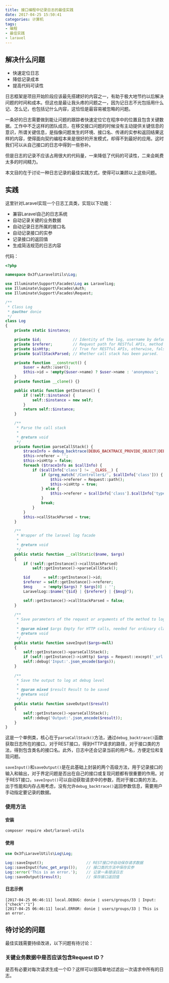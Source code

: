 ```yaml
---
title: 接口编程中记录日志的最佳实践
date: 2017-04-25 15:50:41
categories: 计算机
tags:
- 编程
- 最佳实践
- laravel
---
```


## 解决什么问题

* 快速定位日志
* 降低记录成本
* 提高代码可读性

日志框架是项目开始阶段应该最先搭建好的内容之一，有助于极大地节约以后解决问题的时间和成本。但这也是最让我头疼的问题之一，因为记日志不光包括用什么记、怎么记，也包括记什么内容，这恰恰是最容易被忽略的问题。

一条好的日志需要做到能让问题的跟踪者快速定位它在程序中的位置且包含关键数据。工作中不乏这样的团队成员，在移交接口问题的时候没有主动提供关键信息的意识，所谓关键信息，是指像问题发生的环境、接口名、传递的实参和返回结果这样的内容，使得面向契约编程本来是很好的开发模式，却得不到最好的应用。这时我们可以从自己接口的日志中得到一些弥补。

但是日志的记录不应该占用很大的代码量，一来降低了代码的可读性，二来会耗费太多的时间精力。

本文目的在于讨论一种日志记录的最佳实践方式，使得可以兼顾以上这些问题。

## 实践

这里针对Laravel实现一个日志工具类，实现以下功能：

* 兼容Laravel自己的日志系统
* 自动记录关键的业务数据
* 自动记录日志所属的接口名
* 自动记录接口的实参
* 记录接口的返回值
* 生成简洁规范的日志内容

代码：

```php
<?php

namespace Ox3f\LaravelUtils\Log;

use Illuminate\Support\Facades\Log as LaravelLog;
use Illuminate\Support\Facades\Auth;
use Illuminate\Support\Facades\Request;

/**
 * Class Log
 * @author donie
 */
class Log
{
    private static $instance;

    private $id;              // Identity of the log, username by default.
    private $referer;         // Request path for RESTful APIs, method name for ordinary class methods.
    private $isHttp;          // True for RESTful APIs, otherwise, false.
    private $callStackParsed; // Whether call stack has been parsed.

    private function __construct() {
        $user = Auth::user();
        $this->id = !empty($user->name) ? $user->name : 'anonymous';
    }
    private function __clone() {}

    public static function getInstance() {
        if (!self::$instance) {
            self::$instance = new self;
        }
        return self::$instance;
    }

    /**
     * Parse the call stack
     *
     * @return void
     */
    private function parseCallStack() {
        $traceInfo = debug_backtrace(DEBUG_BACKTRACE_PROVIDE_OBJECT|DEBUG_BACKTRACE_IGNORE_ARGS, 5);
        $this->referer = '';
        $this->isHttp = false;
        foreach ($traceInfo as $callInfo) {
            if ($callInfo['class'] != __CLASS__) {
                if (preg_match('/Controller$/', $callInfo['class'])) {
                    $this->referer = Request::path();
                    $this->isHttp = true;
                } else {
                    $this->referer = $callInfo['class'].$callInfo['type'].$callInfo['function'];
                }
                break;
            }
        }
        $this->callStackParsed = true;
    }

    /**
     * Wrapper of the laravel log facade
     *
     * @return void
     */
    public static function __callStatic($name, $args)
    {
        if (!self::getInstance()->callStackParsed)
            self::getInstance()->parseCallStack();

        $id      = self::getInstance()->id;
        $referer = self::getInstance()->referer;
        $msg     = !empty($args) ? $args[0] : '';
        LaravelLog::$name("{$id} | {$referer} | {$msg}");

        self::getInstance()->callStackParsed = false;
    }
    
    /**
     * Save parameters of the request or arguments of the method to log at debug level
     *
     * @param mixed $args Empty for HTTP calls, needed for ordinary class methods
     * @return void
     */
    public static function saveInput($args=null)
    {
        self::getInstance()->parseCallStack();
        if (self::getInstance()->isHttp) $args = Request::except('_url');
        self::debug('Input:'.json_encode($args));
    }
    
    /**
     * Save the output to log at debug level
     *
     * @param mixed $result Result to be saved
     * @return void
     */
    public static function saveOutput($result)
    {
        self::getInstance()->parseCallStack();
        self::debug('Output:'.json_encode($result));
    }
}
```

这是一个单例类，核心在于`parseCallStack()`方法，通过`debug_backtrace()`函数获取日志所在的接口，对于REST接口，得到HTTP请求的路径，对于接口类的方法，得到包含类名的接口名。此外，日志中还会记录当前的用户名，方便定位和复现问题。

`saveInput()`和`saveOutput()`是在此基础上封装的两个高级方法，用于记录接口的输入和输出，对于界定问题是否出在自己的接口或复现问题都有很重要的作用。对于REST接口，`saveInput()`可以自动获取请求中的参数，而对于接口类的方法，出于性能和内存占用考虑，没有允许`debug_backtrace()`返回参数信息，需要用户手动指定要记录的数据。

### 使用方法

#### 安装
```bash
composer require xbot/laravel-utils
```
#### 使用
```php
use Ox3f\LaravelUtils\Log\Log;

Log::saveInput();                   // REST接口中自动保存请求数据
Log::saveInput(func_get_args());    // 接口类的方法中保存实参
Log::error('This is an error.');    // 记录一条错误日志
Log::saveOutput($result);           // 保存接口返回值
```
#### 日志示例
```
[2017-04-25 06:46:11] local.DEBUG: donie | users/groups/33 | Input:{"check":"1"}
[2017-04-25 06:46:11] local.ERROR: donie | users/groups/33 | This is an error.
```

## 待讨论的问题

最佳实践需要持续改进，以下问题有待讨论：

### 关键业务数据中是否应该包含Request ID？
是否有必要对每次请求生成一个ID？这样可以很简单地过滤出一次请求中所有的日志。


